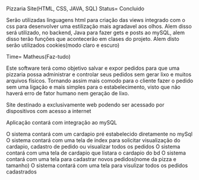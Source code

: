 Pizzaria Site(HTML, CSS, JAVA, SQL) Status= Concluido

Serão utilizadas linguagens html para criação das views integrado com o css para desenvolver uma estilização mais agradavel aos olhos. Alem disso será utilizado, no backend, Java para fazer gets e posts ao mySQL, alem disso terão funções que acontecerão em clases do projeto. Alem disto serão utilizados cookies(modo claro e escuro)

Time= Matheus(Faz-tudo)

Este software terá como objetivo salvar e expor pedidos para que uma pizzaria possa administrar e controlar seus pedidos sem gerar lixo e muitos arquivos físicos. Tornando assim mais comodo para o cliente fazer o pedido sem uma ligação e mais simples para o estabelecimento, visto que não haverá erro de fator humano nem geração de lixo.

Site destinado a exclusivamente web podendo ser acessado por dispositivos com acesso a internet

Aplicação contará com integração ao mySQL

O sistema contará com um cardapio pré estabelecido diretamente no mySql O sistema contará com uma tela de index para solicitar visualização do cardapio, cadastro de pedido ou visualizar todos os pedidos O sistema contará com uma tela de cardapio que listara o cardapio do bd O sistema contará com uma tela para cadastrar novos pedidos(nome da pizza e tamanho) O sistema contará com uma tela para visulizar todos os pedidos cadastrados
